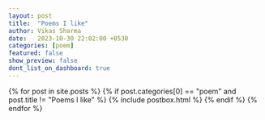 ```yaml
---
layout: post
title:  "Poems I like"
author: Vikas Sharma
date:   2023-10-30 22:02:00 +0530
categories: [poem]
featured: false
show_preview: false
dont_list_on_dashboard: true
---
```


{% for post in site.posts %}
    {% if post.categories[0] == "poem" and post.title != "Poems I like" %}
        {% include postbox.html %}
    {% endif %}
{% endfor %}